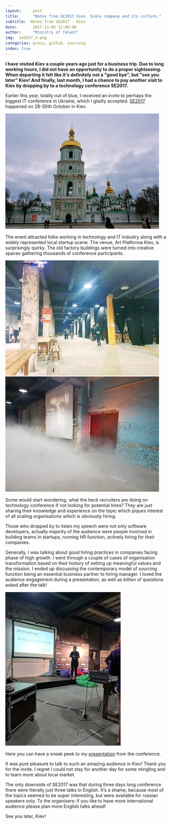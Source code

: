 ```yaml
---
layout:     post
title:      "Notes from SE2017 Kiev. Scale company and its culture."
subtitle:  Notes from SE2017 - Kiev
date:       2017-11-05 11:00:00 
author:     "Ministry of Talent"
img:  se2017_3.png
categories: praca, github, sourcing
index: true
---
```


<b>I have visited Kiev a couple years ago just for a business trip. Due to long working hours, I did not have an opportunity to do a proper sightseeing. When departing it felt like it's definitely not a "good bye", but "see you later" Kiev! And finally, last month, I had a chance to pay another visit to Kiev by dropping by to a technology conference SE2017.</b>

  
Earlier this year, totally out of blue, I received an invite to perhaps the biggest IT conference in Ukraine, which I gladly accepted. <a href="https://se2017.indevlab.com/" target="_blank">SE2017</a> happened on 28-30th October in Kiev.
 
 <img src="/images/rsz_se2017_churches.jpg" class="img-responsive" alt="Picture">
 
 The event attracted folks working in technology and IT industry along with a widely represented local startup scene. The venue, Art Platforma Kiev, is surprisingly quirky. The old factory buildings were turned into creative spaces gathering thousands of conference participants. 
 
 <img src="/images/rsz_industr.jpg" class="img-responsive" alt="Picture"> <img src="/images/rsz_se2017_blue.jpg" class="img-responsive" alt="Picture">
  
Some would start wondering, what the heck recruiters are doing on technology conference if not looking for potential hires? They are just sharing their knowledge and experience on the topic which piques interest of all scaling organisations which is obviously hiring. 
 
 Those who dropped by to listen my speech were not only software developers, actually majority of the audience were people involved in building teams in startups, running HR function, actively hiring for their companies.
 
 Generally, I was talking about good hiring practices in companies facing phase of high growth. I went through a couple of cases of organisation transformation based on their history of setting up meaningful values and the mission. I ended up discussing the contemporary model of sourcing function being an essential business partner to hiring manager. I loved the audience engagement during a presentation, as well as billion of questions asked after the talk!
 
 <img src="/images/se2017conference.jpg" class="img-responsive" alt="Picture">
 
 Here you can have a sneak peek to my <a href="https://www.slideshare.net/desiak/mystery-of-hiring-building-culture-for-scale-81825174" target="_blank"> presentation</a> from the conference. 

 
 It was pure pleasure to talk to such an amazing audience in Kiev! Thank you for the invite. I regret I could not stay for another day for some mingling and to learn more about local market. 
 
 The only downside of SE2017 was that during three days long conference there were literally just three talks in English. It’s a shame, because most of the topics seemed to be super interesting, but were available for russian speakers only. To the organisers: if you like to have more international audience please plan more English talks ahead!
 
 See you later, Kiev!
  
  
  
  
  
 
 
 
  
  
  
   
   
  


